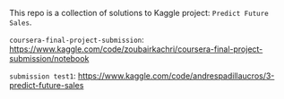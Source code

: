 This repo is a collection of solutions to Kaggle project: `Predict Future Sales`.

`coursera-final-project-submission`: 
     https://www.kaggle.com/code/zoubairkachri/coursera-final-project-submission/notebook
      
`submission test1`: 
      https://www.kaggle.com/code/andrespadillaucros/3-predict-future-sales
